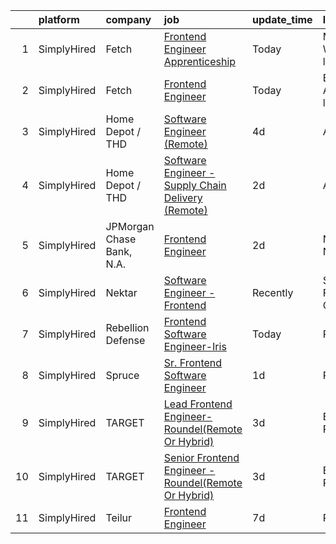 

|    | platform    | company                   | job                                                                                                                                                                | update_time   | location                    |
|---:|:------------|:--------------------------|:-------------------------------------------------------------------------------------------------------------------------------------------------------------------|:--------------|:----------------------------|
|  1 | SimplyHired | Fetch                     | [Frontend Engineer Apprenticeship](https://www.simplyhired.com/job/16_X7K8Mj1rek6CJOydH_T71H_cjteuqYSjTrrrlPSDJEbLzkScvmw?q=frontend+engineer)                     | Today         | Madison, WI +1 location     |
|  2 | SimplyHired | Fetch                     | [Frontend Engineer](https://www.simplyhired.com/job/jKpI8E7uvs714nSF5ZUKPJ0G-crMLx-vLeLcyy4JnURJO_0t8Sqbxg?q=frontend+engineer)                                    | Today         | Birmingham, AL +2 locations |
|  3 | SimplyHired | Home Depot / THD          | [Software Engineer (Remote)](https://www.simplyhired.com/job/Yy9f4-3WDONJmT5vn6SsHQhUX5tHr3lenGyz19hMvM3nIXDzNhKC2A?q=frontend+engineer)                           | 4d            | Atlanta, GA                 |
|  4 | SimplyHired | Home Depot / THD          | [Software Engineer - Supply Chain Delivery (Remote)](https://www.simplyhired.com/job/UYJDjgDMIl8W9_JNBwVu1OOWoqADa7pkQSBj16CLKzASdjIau3-CVQ?q=frontend+engineer)   | 2d            | Atlanta, GA                 |
|  5 | SimplyHired | JPMorgan Chase Bank, N.A. | [Frontend Engineer](https://www.simplyhired.com/job/3yXKS8UiDm1ZF6MvkLs8Xw07HgCLFy6pllWHycY7kaTXBw2MLjKu7w?q=frontend+engineer)                                    | 2d            | New York, NY                |
|  6 | SimplyHired | Nektar                    | [Software Engineer - Frontend](https://www.simplyhired.com/job/xiTuAcUlnOa44YQfeDmWgkeVfyH6E8O9_V-mODuxp-E9htSeYpsJBw?q=frontend+engineer)                         | Recently      | San Francisco, CA           |
|  7 | SimplyHired | Rebellion Defense         | [Frontend Software Engineer-Iris](https://www.simplyhired.com/job/0dhWn3Q8VBETqtZ3FA90buy0eSTqAURlZTDof9A7Mte7V8WGp42eZA?q=frontend+engineer)                      | Today         | Remote                      |
|  8 | SimplyHired | Spruce                    | [Sr. Frontend Software Engineer](https://www.simplyhired.com/job/IYax4qURndZS4RNeVP_LBWGLCfv0L_c0SKdnfBd2aaKkmMl-L0GZdA?q=frontend+engineer)                       | 1d            | Remote                      |
|  9 | SimplyHired | TARGET                    | [Lead Frontend Engineer- Roundel(Remote Or Hybrid)](https://www.simplyhired.com/job/uGa62BveL4mAW9m4v1V14n8POAZvunNUNjnC0iVYOAgY3XDfimdONw?q=frontend+engineer)    | 3d            | Brooklyn Park, MN           |
| 10 | SimplyHired | TARGET                    | [Senior Frontend Engineer - Roundel(Remote Or Hybrid)](https://www.simplyhired.com/job/V43KdGRIRtwLcEZNSHA5rt072hBLkCDqZ904HDFpkAq_oC1-6QJw_g?q=frontend+engineer) | 3d            | Brooklyn Park, MN           |
| 11 | SimplyHired | Teilur                    | [Frontend Engineer](https://www.simplyhired.com/job/__4Jt1yGHfwkhDowKnL96wj297tTEFFTK-tVTXwvb3HazA8O9D985g?q=frontend+engineer)                                    | 7d            | Remote                      |